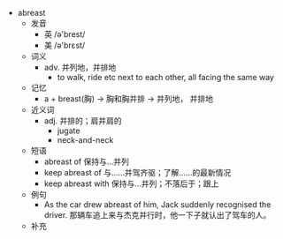 - abreast
  - 发音
    - 英 /ə'brest/
    - 美 /ə'brɛst/
  - 词义
    - adv. 并列地，并排地
      - to walk, ride etc next to each other, all facing the same way
  - 记忆
    - a + breast(胸) → 胸和胸并排 → 并列地， 并排地
  - 近义词
    - adj. 并排的；肩并肩的
      - jugate
      - neck-and-neck
  - 短语
    - abreast of 保持与…并列
    - keep abreast of 与……并驾齐驱；了解……的最新情况
    - keep abreast with 保持与…并列；不落后于；跟上
  - 例句
    - As the car drew abreast of him, Jack suddenly recognised the driver. 那辆车追上来与杰克并行时，他一下子就认出了驾车的人。
  - 补充